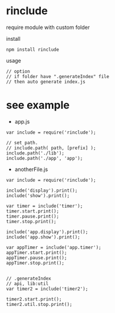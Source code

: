 rinclude
=======

require module with custom folder

install
```
npm install rinclude
```

usage
```
// option
// if folder have ".generateIndex" file
// then auto generate index.js
```

# see example

- app.js
```
var include = require('rinclude');

// set path.
// include.path( path, [prefix] );
include.path('./lib');
include.path('./app', 'app');
```

- anotherFile.js
```
var include = require('rinclude');

include('display').print();
include('show').print();

var timer = include('timer');
timer.start.print();
timer.pause.print();
timer.stop.print();

include('app.display').print();
include('app.show').print();

var appTimer = include('app.timer');
appTimer.start.print();
appTimer.pause.print();
appTimer.stop.print();


// .generateIndex
// api, lib:util
var timer2 = include('timer2');

timer2.start.print();
timer2.util.stop.print();
```
